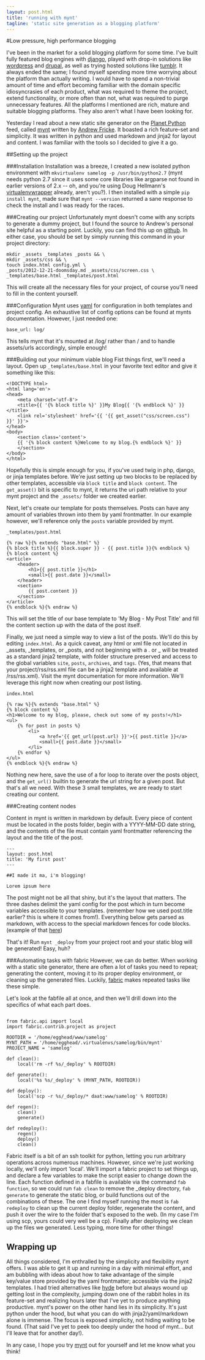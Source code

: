 ```yaml
---
layout: post.html
title: 'running with mynt'
tagline: 'static site generation as a blogging platform'
---
```


#Low pressure, high performance blogging

I've been in the market for a solid blogging platform for some time. I've built fully featured blog engines with [django](http://djangoproject.com), played with drop-in solutions like [wordpress](http://wordpress.com) and [drupal](http://drupal.com), as well as trying hosted solutions like [tumblr](http://tumblr.com). It always ended the same; I found myself spending more time worrying about the platform than actually writing. I would have to spend a non-trivial amount of time and effort becoming familiar with the domain specific idiosyncrasies of each product, what was required to theme the project, extend functionality, or more often than not, what was required to purge unnecessary features. All the platforms I mentioned are rich, mature and suitable blogging platforms.  They also aren't what I have been looking for. 

Yesterday I read about a new static site generator on the [Planet Python](http://planet.python.org) feed, called [mynt](http://mynt.mirroredwhite.com) written by [Andrew Fricke](http://mirroredwhite.com). It boasted a rich feature-set and simplicity. It was written in python and used markdown and jinja2 for layout and content. I was familiar with the tools so I decided to give it a go.  

##Setting up the project

###Installation
Installation was a breeze, I created a new isolated python environment with 
`mkvirtualenv samelog -p /usr/bin/python2.7` (mynt needs python 2.7 since it uses some core libraries like argparse not found in earlier versions of 2.x -- oh, and you're using Doug Hellmann's [virtualenvwrapper](http://www.doughellmann.com/projects/virtualenvwrapper/) already, aren't you?). I then installed with a simple `pip install mynt`, made sure that `mynt --version` returned a sane response to check the install and I was ready for the races.

###Creating our project
Unfortunately mynt doesn't come with any scripts to generate a dummy project, but I found the source to Andrew's personal site helpful as a starting point. Luckily, you can find this up on [github](https://github.com/Anomareh/MirroredWhite).  In either case, you should be set by simply running this command in your project directory:

~~~~{sh}
mkdir _assets _templates _posts && \
mkdir _assets/css && \
touch index.html config.yml \
_posts/2012-12-21-doomsday.md _assets/css/screen.css \
_templates/base.html _templates/post.html
~~~~

This will create all the necessary files for your project, of course you'll need to fill in the content yourself.

###Configuration
Mynt uses [yaml](http://yaml.org/) for configuration in both templates and project config.  An exhaustive list of config options can be found at mynts documentation. However, I just needed one:

~~~~{yaml}
base_url: log/
~~~~

This tells mynt that it's mounted at /log/ rather than / and to handle assets/urls accordingly, simple enough!

###Building out your minimum viable blog
Fist things first, we'll need a layout.  Open up `_templates/base.html` in your favorite text editor and give it something like this:

~~~~{jinja}
<!DOCTYPE html>
<html lang='en'>
<head>
    <meta charset='utf-8'>
    <title>{{ '{% block title %}' }}My Blog{{ '{% endblock %}' }}</title>
    <link rel='stylesheet' href='{{ '{{ get_asset("css/screen.css") }}' }}'>
</head>
<body>
    <section class='content'>
    {{ '{% block content %}Welcome to my blog.{% endblock %}' }}
    </section>
</body>
</html>
~~~~

Hopefully this is simple enough for you, if you've used twig in php, django, or jinja templates before.  We're just setting up two blocks to be replaced by other templates, accessible via `block title` and `block content`.  The `get_asset()` bit is specific to mynt, it returns the uri path relative to your mynt project and the `_assets/` folder we created earlier.

Next, let's create our template for posts themselves.  Posts can have any amount of variables thrown into them by yaml frontmatter.  In our example however, we'll reference only the `posts` variable provided by mynt.

`_templates/post.html`

~~~~{jinja}
{% raw %}{% extends "base.html" %}
{% block title %}{{ block.super }} - {{ post.title }}{% endblock %}
{% block content %}
<article>
    <header>
        <h1>{{ post.title }}</h1>
        <small>{{ post.date }}</small>
    </header>
    <section>
        {{ post.content }}
    </section>
</article>
{% endblock %}{% endraw %}
~~~~

This will set the title of our base template to 'My Blog - My Post Title' and fill the content section up with the data of the post itself.  

Finally, we just need a simple way to view a list of the posts.  We'll do this by editing `index.html`.  As a quick caveat, any html or xml file not located in _assets, _templates, or _posts, and not beginning with a . or _ will be treated as a standard jinja2 template, with folder structure preserved and access to the global variables `site`, `posts`, `archives`, and `tags`. (Yes, that means that your project/rss/rss.xml file can be a jinja2 template and available at /rss/rss.xml). Visit the mynt documentation for more information. We'll leverage this right now when creating our post listing.

`index.html`

~~~~{jinja}
{% raw %}{% extends "base.html" %}
{% block content %}
<h1>Welcome to my blog, please, check out some of my posts!</h1>
<ul>
    {% for post in posts %}
        <li>
            <a href='{{ get_url(post.url) }}'>{{ post.title }}</a>
            <small>{{ post.date }}</small>
        </li>
    {% endfor %}
</ul>
{% endblock %}{% endraw %}
~~~~

Nothing new here, save the use of a for loop to iterate over the posts object, and the `get_url()` builtin to generate the url string for a given post.  But that's all we need.  With these 3 small templates, we are ready to start creating our content.

###Creating content nodes

Content in mynt is written in markdown by default.  Every piece of content must be located in the posts folder, begin with a YYYY-MM-DD date string, and the contents of the file must contain yaml frontmatter referencing the layout and the title of the post.

~~~~{markdown}
---
layout: post.html
title: 'My first post'
---

##I made it ma, i'm blogging!

Lorem ipsum here
~~~~

The post might not be all that shiny, but it's the layout that matters. The three dashes delimit the yaml config for the post which in turn become variables accessible to your templates. (remember how we used post.title earlier? this is where it comes from!).  Everything below gets parsed as markdown, with access to the special markdown fences for code blocks. (example of that [here](https://gist.github.com/1687005))

That's it! Run `mynt _deploy` from your project root and your static blog will be generated! Easy, huh?

###Automating tasks with fabric
However, we can do better.  When working with a static site generator, there are often a lot of tasks you need to repeat; generating the content, moving it to its proper deploy environment, or cleaning up the generated files. Luckily, [fabric](http://docs.fabfile.org/) makes repeated tasks like these simple.

Let's look at the fabfile all at once, and then we'll drill down into the specifics of what each part does.

~~~~{python}

from fabric.api import local
import fabric.contrib.project as project

ROOTDIR = '/home/egghead/www/samelog'
MYNT_PATH = '/home/egghead/.virtualenvs/samelog/bin/mynt'
PROJECT_NAME = 'samelog'

def clean():
    local('rm -rf %s/_deploy' % ROOTDIR)

def generate():
    local('%s %s/_deploy' % (MYNT_PATH, ROOTDIR))

def deploy():
    local('scp -r %s/_deploy/* daat:www/samelog' % ROOTDIR)

def regen():
    clean()
    generate()

def redeploy():
    regen()
    deploy()
    clean()
~~~~

Fabric itself is a bit of an ssh toolkit for python, letting you run arbitrary operations across numerous machines.  However, since we're just working locally, we'll only import 'local'.  We'll import a fabric project to set things up, and declare a few variables to make the script easier to change down the line.  Each function defined in a fabfile is available via the command `fab function`, so we could run `fab clean` to remove the _deploy directory, `fab generate` to generate the static blog, or build functions out of the combinations of these.  The one I find myself running the most is `fab redeploy` to clean up the current deploy folder, regenerate the content, and push it over the wire to the folder that's exposed to the web.  (In my case I'm using scp, yours could very well be a cp).  Finally after deploying we clean up the files we generated.  Less typing, more time for other things!

## Wrapping up

All things considered, I'm enthralled by the simplicity and flexibility mynt offers.  I was able to get it up and running in a day with minimal effort, and am bubbling with ideas about how to take advantage of the simple key/value store provided by the yaml frontmatter; accessible via the jinja2 templates.  I had tried alternatives like [hyde](http://ringce.com/hyde) before but always wound up getting lost in the complexity, jumping down one of the rabbit holes in its feature-set and realizing hours later that I've yet to produce anything productive.  mynt's power on the other hand lies in its simplicity.  It's just python under the hood, but what you can do with jinja2/yaml/markdown alone is immense.  The focus is exposed simplicity, not hiding waiting to be found.  (That said I've yet to peek too deeply under the hood of mynt... but I'll leave that for another day!).

In any case, I hope you try [mynt](http://mynt.mirroredwhite.com/docs/) out for yourself and let me know what you think!
